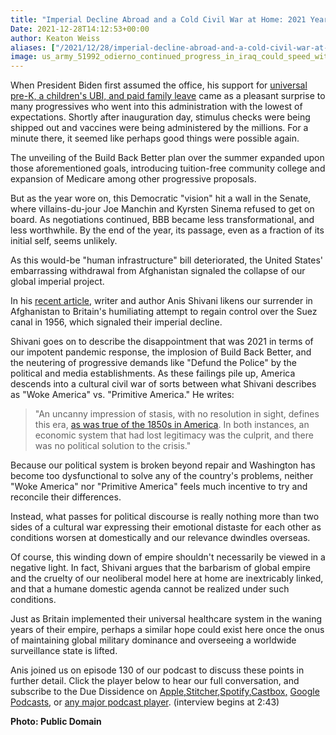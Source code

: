 ```yaml
---
title: "Imperial Decline Abroad and a Cold Civil War at Home: 2021 Year in Review"
Date: 2021-12-28T14:12:53+00:00
author: Keaton Weiss
aliases: ["/2021/12/28/imperial-decline-abroad-and-a-cold-civil-war-at-home-2021-year-in-review"]
image: us_army_51992_odierno_continued_progress_in_iraq_could_speed_withdrawal.jpg
---
```


When President Biden first assumed the office, his support for [universal pre-K, a children's UBI, and paid family leave](https://www.whitehouse.gov/briefing-room/speeches-remarks/2021/05/03/remarks-by-president-biden-on-the-american-families-plan/) came as a pleasant surprise to many progressives who went into this administration with the lowest of expectations. Shortly after inauguration day, stimulus checks were being shipped out and vaccines were being administered by the millions. For a minute there, it seemed like perhaps good things were possible again.

The unveiling of the Build Back Better plan over the summer expanded upon those aforementioned goals, introducing tuition-free community college and expansion of Medicare among other progressive proposals.

But as the year wore on, this Democratic "vision" hit a wall in the Senate, where villains-du-jour Joe Manchin and Kyrsten Sinema refused to get on board. As negotiations continued, BBB became less transformational, and less worthwhile. By the end of the year, its passage, even as a fraction of its initial self, seems unlikely.

As this would-be "human infrastructure" bill deteriorated, the United States' embarrassing withdrawal from Afghanistan signaled the collapse of our global imperial project.

In his [recent article](https://www.salon.com/2021/12/20/america-in-2021-from-the-end-of-empire-to-the-prospect-of-a-new-civil/), writer and author Anis Shivani likens our surrender in Afghanistan to Britain's humiliating attempt to regain control over the Suez canal in 1956, which signaled their imperial decline.

Shivani goes on to describe the disappointment that was 2021 in terms of our impotent pandemic response, the implosion of Build Back Better, and the neutering of progressive demands like "Defund the Police" by the political and media establishments. As these failings pile up, America descends into a cultural civil war of sorts between what Shivani describes as "Woke America" vs. "Primitive America." He writes:

> "An uncanny impression of stasis, with no resolution in sight, defines this era, [as was true of the 1850s in America](https://www.csmonitor.com/USA/Politics/2018/1019/Risk-of-a-new-civil-war-Today-us-and-them-differs-from-1850s). In both instances, an economic system that had lost legitimacy was the culprit, and there was no political solution to the crisis."

Because our political system is broken beyond repair and Washington has become too dysfunctional to solve any of the country's problems, neither "Woke America" nor "Primitive America" feels much incentive to try and reconcile their differences.

Instead, what passes for political discourse is really nothing more than two sides of a cultural war expressing their emotional distaste for each other as conditions worsen at domestically and our relevance dwindles overseas.

Of course, this winding down of empire shouldn't necessarily be viewed in a negative light. In fact, Shivani argues that the barbarism of global empire and the cruelty of our neoliberal model here at home are inextricably linked, and that a humane domestic agenda cannot be realized under such conditions.

Just as Britain implemented their universal healthcare system in the waning years of their empire, perhaps a similar hope could exist here once the onus of maintaining global military dominance and overseeing a worldwide surveillance state is lifted.

Anis joined us on episode 130 of our podcast to discuss these points in further detail. Click the player below to hear our full conversation, and subscribe to the Due Dissidence on [Apple,](https://podcasts.apple.com/us/podcast/due-dissidence/id1457244081)[Stitcher](https://www.stitcher.com/podcast/due-dissidence)[,](https://podcasts.apple.com/us/podcast/due-dissidence/id1457244081)[Spotify](https://open.spotify.com/show/3jDky0r8Cg0vlYuORwWhaE)[,](https://podcasts.apple.com/us/podcast/due-dissidence/id1457244081)[Castbox](https://castbox.fm/channel/Due-Dissidence%7D-id2086184?country=us)[,](https://podcasts.apple.com/us/podcast/due-dissidence/id1457244081) [Google Podcasts](https://podcasts.google.com/feed/aHR0cHM6Ly9mZWVkcy5zb3VuZGNsb3VkLmNvbS91c2Vycy9zb3VuZGNsb3VkOnVzZXJzOjYwNjI5Njg0NC9zb3VuZHMucnNz), or [any major podcast player](https://www.podpage.com/due-dissidence-1/). (interview begins at 2:43)

**Photo: Public Domain**
